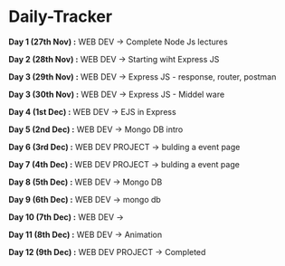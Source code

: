 # Daily-Tracker

**Day 1 (27th Nov) :**  WEB DEV -> Complete Node Js lectures 

**Day 2 (28th Nov) :**  WEB DEV -> Starting wiht Express JS 

**Day 3 (29th Nov) :**  WEB DEV -> Express JS - response, router, postman

**Day 3 (30th Nov) :**  WEB DEV -> Express JS - Middel ware

**Day 4 (1st Dec) :**  WEB DEV ->  EJS in Express 

**Day 5 (2nd Dec) :**  WEB DEV ->   Mongo DB intro 

**Day 6 (3rd Dec) :**  WEB DEV PROJECT ->   bulding a event page 

**Day 7 (4th Dec) :**  WEB DEV PROJECT ->   bulding a event page 

**Day 8 (5th Dec) :**  WEB DEV ->   Mongo DB 

**Day 9 (6th Dec) :**  WEB DEV ->   mongo db

**Day 10 (7th Dec) :**  WEB DEV ->   

**Day 11 (8th Dec) :**  WEB DEV ->   Animation

**Day 12 (9th Dec) :**  WEB DEV PROJECT ->  Completed 
